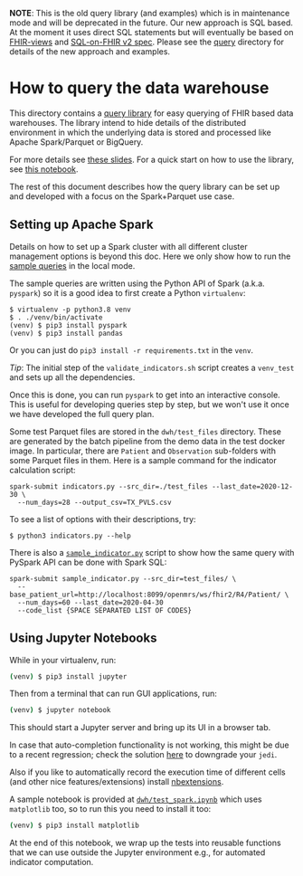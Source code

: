 **NOTE**: This is the old query library (and examples) which is in maintenance
mode and will be deprecated in the future. Our new approach is SQL based. At the
moment it uses direct SQL statements but will eventually be based on
[FHIR-views](https://github.com/google/fhir-py/tree/main/google-fhir-views) and
[SQL-on-FHIR v2 spec](https://build.fhir.org/ig/FHIR/sql-on-fhir-v2/). Please
see the [query](../query) directory for details of the new approach and
examples.

# How to query the data warehouse

This directory contains a [query library](query_lib.py) for easy querying of
FHIR based data warehouses. The library intend to hide details of the
distributed environment in which the underlying data is stored and processed
like Apache Spark/Parquet or BigQuery.

For more details see
[these slides](https://docs.google.com/presentation/d/1Np_A8E6ZAQyWWyjMkvkM8Ytn-arunz2iJp4eXm8KRcA/edit?resourcekey=0-2aRlBmdI6hCm2XvrX8UrWQ#slide=id.ge43a6e778b_0_289).
For a quick start on how to use the library, see
[this notebook](test_query_lib.ipynb).

The rest of this document describes how the query library can be set up and
developed with a focus on the Spark+Parquet use case.

## Setting up Apache Spark

Details on how to set up a Spark cluster with all different cluster management
options is beyond this doc. Here we only show how to run the
[sample queries](test_spark.ipynb) in the local mode.

The sample queries are written using the Python API of Spark (a.k.a. `pyspark`)
so it is a good idea to first create a Python `virtualenv`:

```
$ virtualenv -p python3.8 venv
$ . ./venv/bin/activate
(venv) $ pip3 install pyspark
(venv) $ pip3 install pandas
```

Or you can just do `pip3 install -r requirements.txt` in the `venv`.

_Tip_: The initial step of the `validate_indicators.sh` script creates a
`venv_test` and sets up all the dependencies.

Once this is done, you can run `pyspark` to get into an interactive console.
This is useful for developing queries step by step, but we won't use it once we
have developed the full query plan.

Some test Parquet files are stored in the `dwh/test_files` directory. These are
generated by the batch pipeline from the demo data in the test docker image. In
particular, there are `Patient` and `Observation` sub-folders with some Parquet
files in them. Here is a sample command for the indicator calculation script:

```
spark-submit indicators.py --src_dir=./test_files --last_date=2020-12-30 \
  --num_days=28 --output_csv=TX_PVLS.csv
```

To see a list of options with their descriptions, try:

```
$ python3 indicators.py --help
```

There is also a [`sample_indicator.py`](dwh/sample_indicator.py) script to show
how the same query with PySpark API can be done with Spark SQL:

```
spark-submit sample_indicator.py --src_dir=test_files/ \
  --base_patient_url=http://localhost:8099/openmrs/ws/fhir2/R4/Patient/ \
  --num_days=60 --last_date=2020-04-30
  --code_list {SPACE SEPARATED LIST OF CODES}
```

## Using Jupyter Notebooks

While in your virtualenv, run:

```bash
(venv) $ pip3 install jupyter
```

Then from a terminal that can run GUI applications, run:

```bash
(venv) $ jupyter notebook
```

This should start a Jupyter server and bring up its UI in a browser tab.

In case that auto-completion functionality is not working, this might be due to
a recent regression; check the solution
[here](https://github.com/ipython/ipython/issues/12740#issuecomment-751273584)
to downgrade your `jedi`.

Also if you like to automatically record the execution time of different cells
(and other nice features/extensions) install
[nbextensions](https://jupyter-contrib-nbextensions.readthedocs.io/en/latest/install.html).

A sample notebook is provided at [`dwh/test_spark.ipynb`](dwh/test_spark.ipynb)
which uses `matplotlib` too, so to run this you need to install it too:

```bash
(venv) $ pip3 install matplotlib
```

At the end of this notebook, we wrap up the tests into reusable functions that
we can use outside the Jupyter environment e.g., for automated indicator
computation.
